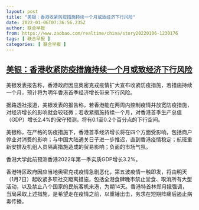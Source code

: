```yaml
---
layout: post
title: "美银：香港收紧防疫措施持续一个月或致经济下行风险"
date: 2022-01-06T07:36:56.235Z
author: 联合早报
from: https://www.zaobao.com/realtime/china/story20220106-1230176
tags: [ 联合早报 ]
categories: [ 联合早报 ]
---
```

<!--1641474780000-->
[美银：香港收紧防疫措施持续一个月或致经济下行风险](https://www.zaobao.com/realtime/china/story20220106-1230176)
------

<div>
<p>美银发表报告称，香港政府因应奥密克戎疫情扩大宣布收紧防疫措施，若措施持续一个月，预计将为明年香港首季经济增长带来下行风险。</p><p>据路透社报道，美银发表的报告称，若香港能在两周内控制疫情并放宽防疫措施，对经济增长的影响就会较轻微；若收紧措施持续一个月，对香港首季生产总值（GDP）增长2.4%的保守预测，将有0.1至0.2个百分点的下行空间。</p><p>美银称，在严格的防疫措施下，香港首季经济增长将在四个方面受影响，包括商户停业对消费的影响；与中国大陆通关日子进一步推迟，直到香港疫情稳定；航班重新安排及机组人员隔离措施造成的贸易影响；负面的市场气氛。</p><section id="imu"><div id="dfp-ad-imu1">        </div></section><p>香港大学此前预测香港2022年第一季实质GDP增长3.2%。</p><p>香港特区政府因应当地奥密克戎疫情急剧恶化，第五波疫情一触即发，将由明天（1月7日）起收紧多项社交距离措施，包括全港食肆晚市禁止堂食、取消所有大型活动，以及禁止八个国家的民航客机来港，为期14天。香港特首林郑月娥强调，当局采取上述措施，是希望走在疫情之前，以重锤出击，务求在短期阵痛后遏止病毒传播。</p>      <div class="cx_paywall_placeholder" id="sph_cdp_40"></div>
</div>
